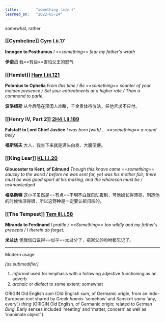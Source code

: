 ```yaml
---
title:        "something (adv.)"
learned_on:   "2022-05-24"
---
```


somewhat, rather

### [[Cymbeline]] [Cym I.ii.17](https://www.shakespeareswords.com/Public/Play.aspx?Act=1&Scene=2&WorkId=7#136729) 

**Innogen to Posthumus** *I ==something== fear my father's wrath*

**伊诺贞** 我==有些==害怕父王的怒气

### [[Hamlet]] [Ham I.iii.121](https://www.shakespeareswords.com/Public/Play.aspx?Act=1&Scene=3&WorkId=2#115604) 

**Polonius to Ophelia** *From this time / Be ==something== scanter of your maiden presence / Set your entreatments at a higher rate / Than a command to parle.*

**波洛纽斯** 从今后隐在深闺人难睹，千金贵体待价沽，任他苦求不应付。

### [[Henry IV, Part 2]] [2H4 I.ii.189](https://www.shakespeareswords.com/Public/Play.aspx?Act=1&Scene=2&WorkId=39#258035) 

**Falstaff to Lord Chief Justice** *I was born \[with\] ... ==something== a round belly*

**福斯塔夫** 大人，我生下来就是满头白发、大腹便便。

### [[King Lear]] [KL I.i.20](https://www.shakespeareswords.com/Public/Play.aspx?Act=1&Scene=1&WorkId=11#151296) 

**Gloucester to Kent, of Edmund** *Though this knave came ==something== saucily to the world / before he was sent for, yet was his mother fair; there must be	was good sport at his making, and the whoreson must be / acknowledged*

**格洛斯特** 这小子虽然是==有点==不明不白就自动报到，可他娘长得漂亮，制造他的时候快活得很，所以这野种是一定要认祖归宗的。

### [[The Tempest]] [Tem III.i.58](https://www.shakespeareswords.com/Public/Play.aspx?Act=3&Scene=1&WorkId=12#157894) 

**Miranda to Ferdinand** *I prattle / ==Something== too wildly and my father's precepts / I therein do forget.*

**米兰达** 但我信口说得==似乎==太过分了，把家父的吩咐都忘记了。

-----

Modern usage

*\[as submodifier\]*

1. *informal* used for emphasis with a following adjective functioning as an adverb
2. *archaic* or *dialect* to some extent; somewhat

ORIGIN Old English *sum* (Old English *sum*, of Germanic origin, from an Indo-European root shared by Greek *hamōs* ‘somehow’ and Sanskrit *sama* ‘any, every’.) *thing* (ORIGIN
Old English, of Germanic origin; related to German *Ding*. Early senses included ‘meeting’ and ‘matter, concern’ as well as ‘inanimate object’.).